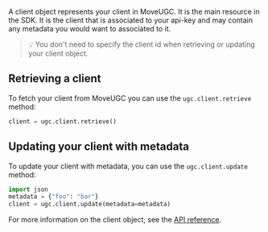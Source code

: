 A client object represents your client in MoveUGC. It is the main resource in the SDK. It is the client that is associated to your api-key and may contain any metadata you would want to associated to it.

> 💡 You don't need to specify the client id when retrieving or updating your client object. 

## Retrieving a client

To fetch your client from MoveUGC you can use the `ugc.client.retrieve` method:

```python
client = ugc.client.retrieve()
```

## Updating your client with metadata

To update your client with metadata, you can use the `ugc.client.update` method:

```python
import json
metadata = {"foo": "bar"}
client = ugc.client.update(metadata=metadata)
```

For more information on the client object, see the [API reference](/move-ugc-python/latest/api-reference/schemas/client/).
